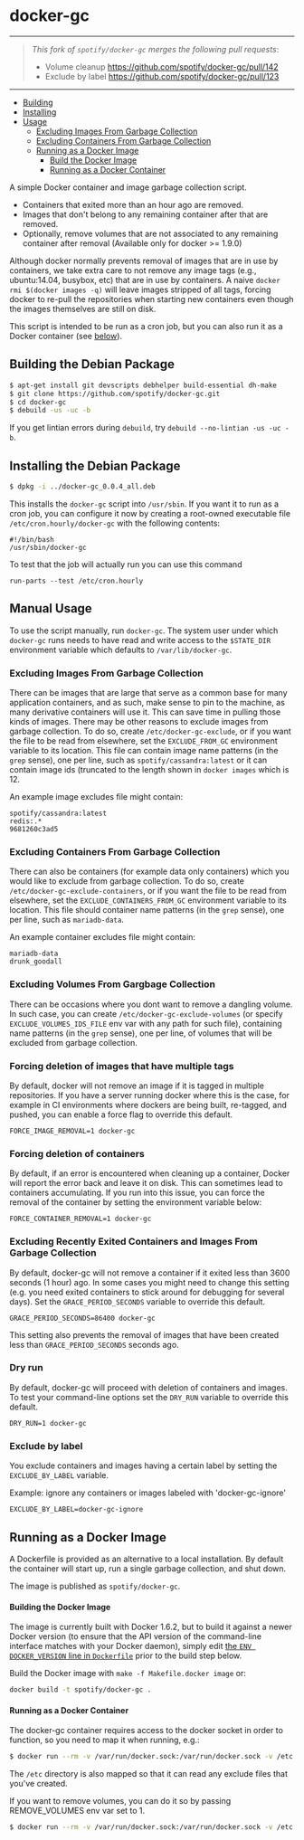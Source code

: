 # docker-gc

---
> _This fork of `spotify/docker-gc` merges the following pull requests_:
> - Volume cleanup https://github.com/spotify/docker-gc/pull/142
> - Exclude by label https://github.com/spotify/docker-gc/pull/123
---

* [Building](#building)
* [Installing](#installing)
* [Usage](#usage)
  * [Excluding Images From Garbage Collection](#excluding-images-from-garbage-collection)
  * [Excluding Containers From Garbage Collection](#excluding-containers-from-garbage-collection)
  * [Running as a Docker Image](#running-as-a-docker-image)
    * [Build the Docker Image](#build-the-docker-image)
    * [Running as a Docker Container](#running-as-a-docker-container)

A simple Docker container and image garbage collection script.

* Containers that exited more than an hour ago are removed.
* Images that don't belong to any remaining container after that are removed.
* Optionally, remove volumes that are not associated to any remaining container after removal (Available only for docker >= 1.9.0)

Although docker normally prevents removal of images that are in use by
containers, we take extra care to not remove any image tags (e.g., ubuntu:14.04,
busybox, etc) that are in use by containers. A naive `docker rmi $(docker images
-q)` will leave images stripped of all tags, forcing docker to re-pull the
repositories when starting new containers even though the images themselves are
still on disk.

This script is intended to be run as a cron job, but you can also run it as a Docker
container (see [below](#running-as-a-docker-container)).

## Building the Debian Package


```sh
$ apt-get install git devscripts debhelper build-essential dh-make
$ git clone https://github.com/spotify/docker-gc.git
$ cd docker-gc
$ debuild -us -uc -b
```

If you get lintian errors during `debuild`, try `debuild --no-lintian -us -uc -b`.


## Installing the Debian Package

```sh
$ dpkg -i ../docker-gc_0.0.4_all.deb
```

This installs the `docker-gc` script into `/usr/sbin`. If you want it to
run as a cron job, you can configure it now by creating a root-owned
executable file `/etc/cron.hourly/docker-gc` with the following contents:

```
#!/bin/bash
/usr/sbin/docker-gc
```

To test that the job will actually run you can use this command

```
run-parts --test /etc/cron.hourly
```

## Manual Usage

To use the script manually, run `docker-gc`. The system user under
which `docker-gc` runs needs to have read and write access to
the `$STATE_DIR` environment variable which defaults to `/var/lib/docker-gc`.


### Excluding Images From Garbage Collection

There can be images that are large that serve as a common base for
many application containers, and as such, make sense to pin to the
machine, as many derivative containers will use it.  This can save
time in pulling those kinds of images.  There may be other reasons to
exclude images from garbage collection.  To do so, create
`/etc/docker-gc-exclude`, or if you want the file to be read from
elsewhere, set the `EXCLUDE_FROM_GC` environment variable to its
location.  This file can contain image name patterns (in the `grep`
sense), one per line, such as `spotify/cassandra:latest` or it can
contain image ids (truncated to the length shown in `docker images`
which is 12.

An example image excludes file might contain:
```
spotify/cassandra:latest
redis:.*
9681260c3ad5
```

### Excluding Containers From Garbage Collection

There can also be containers (for example data only containers) which
you would like to exclude from garbage collection. To do so, create
`/etc/docker-gc-exclude-containers`, or if you want the file to be
read from elsewhere, set the `EXCLUDE_CONTAINERS_FROM_GC` environment
variable to its location. This file should container name patterns (in
the `grep` sense), one per line, such as `mariadb-data`.

An example container excludes file might contain:
```
mariadb-data
drunk_goodall
```

### Excluding Volumes From Gargbage Collection

There can be occasions where you dont want to remove a dangling volume.
In such case, you can create `/etc/docker-gc-exclude-volumes` (or specify
`EXCLUDE_VOLUMES_IDS_FILE` env var with any path for such file), containing
name patterns (in the `grep` sense), one per line, of volumes that will
be excluded from garbage collection.

### Forcing deletion of images that have multiple tags

By default, docker will not remove an image if it is tagged in multiple
repositories.
If you have a server running docker where this is the case, for example
in CI environments where dockers are being built, re-tagged, and pushed,
you can enable a force flag to override this default.

```
FORCE_IMAGE_REMOVAL=1 docker-gc
```

### Forcing deletion of containers

By default, if an error is encountered when cleaning up a container, Docker
will report the error back and leave it on disk.  This can sometimes lead to
containers accumulating.  If you run into this issue, you can force the removal
of the container by setting the environment variable below:

```
FORCE_CONTAINER_REMOVAL=1 docker-gc
```

### Excluding Recently Exited Containers and Images From Garbage Collection

By default, docker-gc will not remove a container if it exited less than 3600 seconds (1 hour) ago. In some cases you might need to change this setting (e.g. you need exited containers to stick around for debugging for several days). Set the `GRACE_PERIOD_SECONDS` variable to override this default.

```
GRACE_PERIOD_SECONDS=86400 docker-gc
```

This setting also prevents the removal of images that have been created less than `GRACE_PERIOD_SECONDS` seconds ago.

### Dry run
By default, docker-gc will proceed with deletion of containers and images. To test your command-line options set the `DRY_RUN` variable to override this default.

```
DRY_RUN=1 docker-gc
```

### Exclude by label
You exclude containers and images having a certain label by setting the `EXCLUDE_BY_LABEL` variable.

Example: ignore any containers or images labeled with 'docker-gc-ignore'
```
EXCLUDE_BY_LABEL=docker-gc-ignore
```


## Running as a Docker Image

A Dockerfile is provided as an alternative to a local installation. By default
the container will start up, run a single garbage collection, and shut down.

The image is published as `spotify/docker-gc`.

#### Building the Docker Image
The image is currently built with Docker 1.6.2, but to build it against a newer
Docker version (to ensure that the API version of the command-line interface
matches with your Docker daemon), simply edit [the `ENV DOCKER_VERSION` line in
`Dockerfile`][dockerfile-ENV] prior to the build step below.

[dockerfile-ENV]: https://github.com/spotify/docker-gc/blob/fd6640fa8c133de53a0395a36e8dcbaf29842684/Dockerfile#L3

Build the Docker image with `make -f Makefile.docker image` or:

```sh
docker build -t spotify/docker-gc .
```

#### Running as a Docker Container

The docker-gc container requires access to the docker socket in order to
function, so you need to map it when running, e.g.:

```sh
$ docker run --rm -v /var/run/docker.sock:/var/run/docker.sock -v /etc:/etc spotify/docker-gc
```

The `/etc` directory is also mapped so that it can read any exclude files
that you've created.

If you want to remove volumes, you can do it so by passing REMOVE_VOLUMES env var set to 1.

```sh
$ docker run --rm -v /var/run/docker.sock:/var/run/docker.sock -v /etc:/etc -e REMOVE_VOLUMES=1 spotify/docker-gc
```
